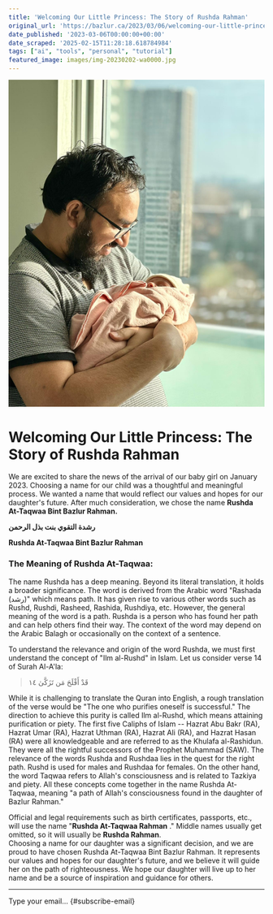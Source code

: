```yaml
---
title: 'Welcoming Our Little Princess: The Story of Rushda Rahman'
original_url: 'https://bazlur.ca/2023/03/06/welcoming-our-little-princess-the-story-of-rushda-rahman/'
date_published: '2023-03-06T00:00:00+00:00'
date_scraped: '2025-02-15T11:28:18.618784984'
tags: ["ai", "tools", "personal", "tutorial"]
featured_image: images/img-20230202-wa0000.jpg
---
```


![](images/img-20230202-wa0000.jpg)

Welcoming Our Little Princess: The Story of Rushda Rahman
=========================================================

We are excited to share the news of the arrival of our baby girl on January 2023. Choosing a name for our child was a thoughtful and meaningful process. We wanted a name that would reflect our values and hopes for our daughter's future. After much consideration, we chose the name **Rushda At-Taqwaa Bint Bazlur Rahman.**

**رشدة التقوي بنت بذل الرحمن**

**Rushda At-Taqwaa Bint Bazlur Rahman**

### The Meaning of Rushda At-Taqwaa:

The name Rushda has a deep meaning. Beyond its literal translation, it holds a broader significance. The word is derived from the Arabic word "Rashada (رشد)" which means path. It has given rise to various other words such as Rushd, Rushdi, Rasheed, Rashida, Rushdiya, etc. However, the general meaning of the word is a path. Rushda is a person who has found her path and can help others find their way. The context of the word may depend on the Arabic Balagh or occasionally on the context of a sentence.

To understand the relevance and origin of the word Rushda, we must first understand the concept of "Ilm al-Rushd" in Islam. Let us consider verse 14 of Surah Al-A'la:
> قَدْ أَفْلَحَ مَن تَزَكَّىٰ ١٤

While it is challenging to translate the Quran into English, a rough translation of the verse would be "The one who purifies oneself is successful." The direction to achieve this purity is called Ilm al-Rushd, which means attaining purification or piety. The first five Caliphs of Islam -- Hazrat Abu Bakr (RA), Hazrat Umar (RA), Hazrat Uthman (RA), Hazrat Ali (RA), and Hazrat Hasan (RA) were all knowledgeable and are referred to as the Khulafa al-Rashidun. They were all the rightful successors of the Prophet Muhammad (SAW). The relevance of the words Rushda and Rushdaa lies in the quest for the right path. Rushd is used for males and Rushdaa for females. On the other hand, the word Taqwaa refers to Allah's consciousness and is related to Tazkiya and piety. All these concepts come together in the name Rushda At-Taqwaa, meaning "a path of Allah's consciousness found in the daughter of Bazlur Rahman."

Official and legal requirements such as birth certificates, passports, etc., will use the name "**Rushda At-Taqwaa Rahman** ." Middle names usually get omitted, so it will usually be **Rushda Rahman**.  
Choosing a name for our daughter was a significant decision, and we are proud to have chosen Rushda At-Taqwaa Bint Bazlur Rahman. It represents our values and hopes for our daughter's future, and we believe it will guide her on the path of righteousness. We hope our daughter will live up to her name and be a source of inspiration and guidance for others.

*** ** * ** ***

Type your email... {#subscribe-email}
